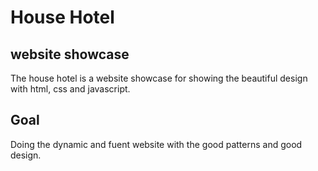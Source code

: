 # House Hotel

## website showcase

The house hotel is a website showcase for showing the beautiful design with html, css and  javascript.

## Goal

Doing the dynamic and fuent website with the good patterns and good design. 